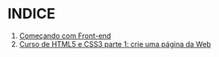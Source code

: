 # INDICE
1. [Começando com Front-end](artigo_01.mkd)
2. [Curso de HTML5 e CSS3 parte 1: crie uma página da Web](HTML5_CSS3_01/)
